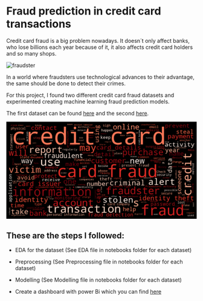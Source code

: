 # Fraud prediction in credit card transactions

Credit card fraud is a big problem nowadays. It doesn´t only affect banks, who lose billions each year because of it, it also affects credit card holders and so many shops. 

![fraudster](https://miro.medium.com/v2/resize:fit:750/format:webp/1*xSqK9iS7nZAaB-Sdwiwjow.png)


In a world where fraudsters use technological advances to their advantage, the same should be done to detect their crimes.


For this project, I found two different credit card fraud datasets and experimented creating machine learning fraud prediction models. 


The first dataset can be found [here](https://www.kaggle.com/datasets/dhanushnarayananr/credit-card-fraud) and the second [here](https://www.kaggle.com/datasets/jainilcoder/online-payment-fraud-detection).

![plot](images/wordcloud.png)

## These are the steps I followed:


* EDA for the dataset (See EDA file in notebooks folder for each dataset)


* Preprocessing       (See Preprocessing file in notebooks folder for each dataset)


* Modelling           (See Modelling file in notebooks folder for each dataset)


* Create a dashboard with power Bi which you can find [here](https://app.powerbi.com/view?r=eyJrIjoiODk1ZmMyZDMtMzBkOS00NmZmLWIzOGUtNzZkMmYzNDRhYTE1IiwidCI6ImM1ODY5MTUzLTg1YWMtNGY3Mi1iNDdjLTYyOWRmYmE0ZThlYSIsImMiOjl9)



